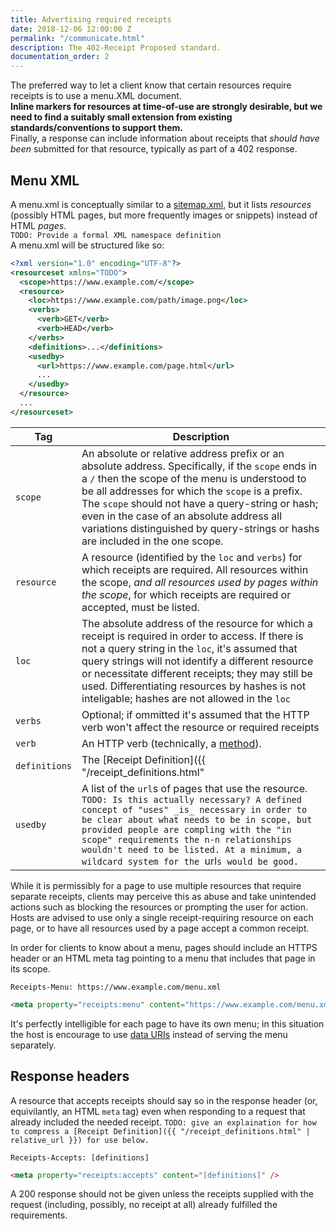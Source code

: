 ```yaml
---
title: Advertising required receipts
date: 2018-12-06 12:00:00 Z
permalink: "/communicate.html"
description: The 402-Receipt Proposed standard.
documentation_order: 2
---
```


The preferred way to let a client know that certain resources require receipts is to use a menu.XML document.  
**Inline markers for resources at time-of-use are strongly desirable, but we need to find a suitably small extension from existing standards/conventions to support them.**  
Finally, a response can include information about receipts that _should have been_ submitted for that resource, typically as part of a 402 response.

## Menu XML
A menu.xml is conceptually similar to a [sitemap.xml](https://www.sitemaps.org/protocol.html), but it lists _resources_ (possibly HTML pages, but more frequently images or snippets) instead of HTML _pages_.  
`TODO: Provide a formal XML namespace definition`  
A menu.xml will be structured like so:

```xml
<?xml version="1.0" encoding="UTF-8"?>
<resourceset xmlns="TODO">
  <scope>https://www.example.com/</scope>
  <resource>
    <loc>https://www.example.com/path/image.png</loc>
    <verbs>
      <verb>GET</verb>
      <verb>HEAD</verb>
    </verbs>
    <definitions>...</definitions>
    <usedby>
      <url>https://www.example.com/page.html</url>
      ...
    </usedby>
  </resource>
  ...
</resourceset>
```

| Tag | Description |
|---------|-------------|
| `scope` | An absolute or relative address prefix or  an absolute address. Specifically, if the `scope` ends in a `/` then the scope of the menu is understood to be all addresses for which the `scope` is a prefix. The `scope` should not have a query-string or hash; even in the case of an absolute address all variations distinguished by query-strings or hashs are included in the one scope. |
| `resource` | A resource (identified by the `loc` and `verbs`) for which receipts are required. All resources within the scope, _and all resources used by pages within the scope_, for which receipts are required or accepted, must be listed. |
| `loc` | The absolute address of the resource for which a receipt is required in order to access. If there is not a query string in the `loc`, it's assumed that query strings will not identify a different resource or necessitate different receipts; they may still be used. Differentiating resources by hashes is not inteligable; hashes are not allowed in the `loc` |
| `verbs` | Optional; if ommitted it's assumed that the HTTP verb won't affect the resource or required receipts |
| `verb` | An HTTP verb (technically, a [method](https://en.wikipedia.org/wiki/Hypertext_Transfer_Protocol#Request_methods)). |
| `definitions` | The [Receipt Definition]({{ "/receipt_definitions.html" | relative_url }}) for the specified resource. |
| `usedby` | A list of the `url`s of pages that use the resource. `TODO: Is this actually necessary? A defined concept of "uses" _is_ necessary in order to be clear about what needs to be in scope, but provided people are compling with the "in scope" requirements the n-n relationships wouldn't need to be listed. At a minimum, a wildcard system for the `url`s would be good.` |

While it is permissibly for a page to use multiple resources that require separate receipts, clients may perceive this as abuse and take unintended actions such as blocking the resources or prompting the user for action. Hosts are advised to use only a single receipt-requiring resource on each page, or to have all resources used by a page accept a common receipt.

In order for clients to know about a menu, pages should include an HTTPS header or an HTML meta tag pointing to a menu that includes that page in its scope.

```text
Receipts-Menu: https://www.example.com/menu.xml
```
```html
<meta property="receipts:menu" content="https://www.example.com/menu.xml" />
```

It's perfectly intelligible for each page to have its own menu; in this situation the host is encourage to use [data URIs](https://en.wikipedia.org/wiki/Data_URI_scheme) instead of serving the menu separately.

## Response headers
A resource that accepts receipts should say so in the response header (or, equivilantly, an HTML `meta` tag) even when responding to a request that already included the needed receipt. `TODO: give an explaination for how to compress a [Receipt Definition]({{ "/receipt_definitions.html" | relative_url }}) for use below.`

```text
Receipts-Accepts: [definitions]
```
```html
<meta property="receipts:accepts" content="[definitions]" />
```

A 200 response should not be given unless the receipts supplied with the request (including, possibly, no receipt at all) already fulfilled the requirements.

